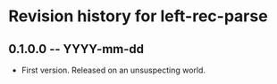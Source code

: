 # Revision history for left-rec-parse

## 0.1.0.0 -- YYYY-mm-dd

* First version. Released on an unsuspecting world.
